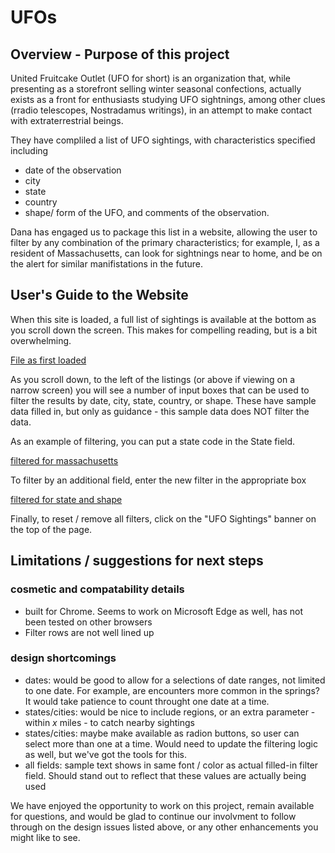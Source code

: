 # UFOs

## Overview - Purpose of this project
United Fruitcake Outlet (UFO for short) is an organization that, while presenting as a storefront selling winter seasonal confections, actually exists as a front for enthusiasts studying UFO sightnings, among other clues (rradio telescopes, Nostradamus writings), in an attempt to make contact with extraterrestrial beings.

They have compliled a list of UFO sightings, with characteristics specified including 
- date of the observation
- city
- state
- country 
- shape/ form of the UFO, and comments of the observation.

Dana has engaged us to package this list in a website, allowing the user to filter by any combination of the primary characteristics; for example, I, as a resident of Massachusetts, can look for sightnings near to home, and be on the alert for similar manifistations in the future.

## User's Guide to the Website
When this site is loaded, a full list of sightings is available at the bottom as you scroll down the screen. This makes for compelling reading, but is a bit overwhelming.

[File as first loaded](/Resources/full_list.png)

As you scroll down, to the left of the listings (or above if viewing on a narrow screen) you will see a number of input boxes that can be used to filter the results by date, city, state, country, or shape. These have sample data filled in, but only as guidance - this sample data does NOT filter the data.

As an example of filtering, you can put a state code in the State field.

[filtered for massachusetts](/Resources/state_filter.png)

To filter by an additional field, enter the new filter in the appropriate box

[filtered for state and shape](/Resources/state_shape_filter.png)

Finally, to reset / remove all filters, click on the "UFO Sightings" banner on the top of the page.



## Limitations / suggestions for next steps
### cosmetic and compatability details
- built for Chrome. Seems to work on Microsoft Edge as well, has not been tested on other browsers
- Filter rows are not well lined up

### design shortcomings
- dates: would be good to allow for a selections of date ranges, not limited to one date. For example, are encounters more common in the springs? It would take patience to count throught one date at a time.
- states/cities: would be nice to include regions, or an extra parameter - within *x* miles - to catch nearby sightings
- states/cities: maybe make available as radion buttons, so user can select more than one at a time. Would need to update the filtering logic as well, but we've got the tools for this.
- all fields: sample text shows in same font / color as actual filled-in filter field. Should stand out to reflect that these values are actually being used

We have enjoyed the opportunity to work on this project, remain available for questions, and would be glad to continue our involvment to follow through on the design issues listed above, or any other enhancements you might like to see.

